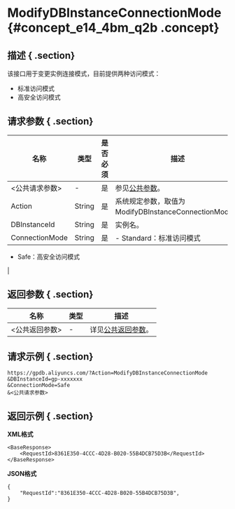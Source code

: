 # ModifyDBInstanceConnectionMode {#concept_e14_4bm_q2b .concept}

## 描述 { .section}

该接口用于变更实例连接模式，目前提供两种访问模式：

-   标准访问模式
-   高安全访问模式

## 请求参数 { .section}

|名称|类型|是否必须|描述|
|--|--|----|--|
|<公共请求参数\>|-|是|参见[公共参数](intl.zh-CN/API参考/公共参数.md#)。|
|Action|String|是|系统规定参数，取值为ModifyDBInstanceConnectionMode。|
|DBInstanceId|String|是|实例名。|
|ConnectionMode|String|是| -   Standard：标准访问模式
-   Safe：高安全访问模式

 |

## 返回参数 { .section}

|名称|类型|描述|
|--|--|--|
|<公共返回参数\>|-|详见[公共返回参数](intl.zh-CN/API参考/公共参数.md#section_apd_1rv_3bb)。|

## 请求示例 { .section}

```
https://gpdb.aliyuncs.com/?Action=ModifyDBInstanceConnectionMode
&DBInstanceId=gp-xxxxxxx
&ConnectionMode=Safe
&<公共请求参数>

```

## 返回示例 { .section}

**XML格式**

```
<BaseResponse> 
	<RequestId>8361E350-4CCC-4D28-B020-55B4DCB75D3B</RequestId>
</BaseResponse>
```

**JSON格式**

```
{
    "RequestId":"8361E350-4CCC-4D28-B020-55B4DCB75D3B",
}
```

